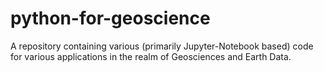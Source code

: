 # python-for-geoscience
A repository containing various (primarily Jupyter-Notebook based) code for various applications in the realm of Geosciences and Earth Data.
